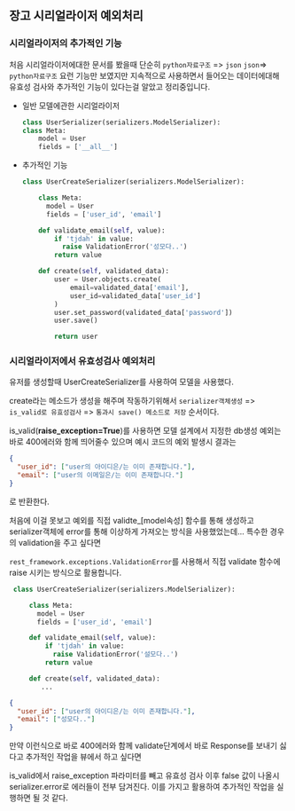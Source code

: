 ## 장고 시리얼라이저 예외처리

### 시리얼라이저의 추가적인 기능

처음 시리얼라이저에대한 문서를 봤을때 단순히
`python자료구조` => `json`
`json`=> `python자료구조`
요런 기능만 보였지만 지속적으로 사용하면서 들어오는 데이터에대해 유효성 검사와 추가적인 기능이 있다는걸 알았고 정리중입니다.

- 일반 모델에관한 시리얼라이저
  ```python
  class UserSerializer(serializers.ModelSerializer):
  class Meta:
      model = User
      fields = ['__all__']
  ```
- 추가적인 기능

  ```python
  class UserCreateSerializer(serializers.ModelSerializer):

      class Meta:
        model = User
        fields = ['user_id', 'email']

      def validate_email(self, value):
          if 'tjdah' in value:
            raise ValidationError('성모다..')
          return value

      def create(self, validated_data):
          user = User.objects.create(
              email=validated_data['email'],
              user_id=validated_data['user_id']
          )
          user.set_password(validated_data['password'])
          user.save()

          return user
  ```

### 시리얼라이저에서 유효성검사 예외처리

유저를 생성할때 UserCreateSerializer를 사용하여 모델을 사용했다.

create라는 메소드가 생성을 해주며 작동하기위해서
`serializer객체생성` => `is_valid로 유효성검사` => `통과시 save() 메소드로 저장`
순서이다.

is_valid(**raise_exception=True**)를 사용하면 모델 설계에서 지정한 db생성 예외는 바로 400에러와 함께 띄어줄수 있으며 예시 코드의 예외 발생시 결과는

```json
{
  "user_id": ["user의 아이디은/는 이미 존재합니다."],
  "email": ["user의 이메일은/는 이미 존재합니다."]
}
```

로 반환한다.

처음에 이걸 못보고 예외를 직접 validte\_[model속성] 함수를 통해 생성하고 serializer객체에 error를 통해 이상하게 가져오는 방식을 사용했었는데... 특수한 경우의 validation을 주고 싶다면

`rest_framework.exceptions.ValidationError`를 사용해서 직접 validate 함수에 raise 시키는 방식으로 활용합니다.

```python
 class UserCreateSerializer(serializers.ModelSerializer):

     class Meta:
       model = User
       fields = ['user_id', 'email']

     def validate_email(self, value):
         if 'tjdah' in value:
           raise ValidationError('설모다..')
         return value

     def create(self, validated_data):
        ...
```

```json
{
  "user_id": ["user의 아이디은/는 이미 존재합니다."],
  "email": ["성모다.."]
}
```

만약 이런식으로 바로 400에러와 함께 validate단계에서 바로 Response를 보내기 싫다고 추가적인 작업을 뷰에서 하고 싶다면

is_valid에서 raise_exception 파라미터를 빼고 유효성 검사 이후 false 값이 나올시 serializer.error로 에러들이 전부 담겨진다. 이를 가지고 활용하여 추가적인 작업을 실행하면 될 것 같다.
